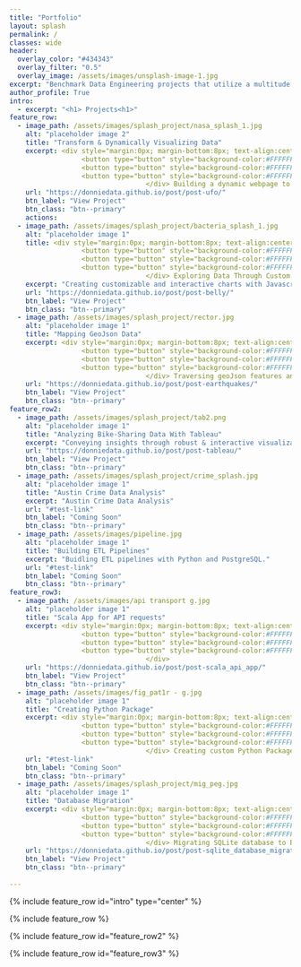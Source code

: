 ```yaml
---
title: "Portfolio"
layout: splash
permalink: /
classes: wide 
header:
  overlay_color: "#434343"
  overlay_filter: "0.5"
  overlay_image: /assets/images/unsplash-image-1.jpg
excerpt: "Benchmark Data Engineering projects that utilize a multitude of programing languages, tools, and concepts to transform and convey data."
author_profile: True
intro: 
  - excerpt: "<h1> Projects<h1>"
feature_row:
  - image_path: /assets/images/splash_project/nasa_splash_1.jpg
    alt: "placeholder image 2"
    title: "Transform & Dynamically Visualizing Data"
    excerpt: <div style="margin:0px; margin-bottom:8px; text-align:center;"> 
                  <button type="button" style="background-color:#FFFFFF; border-radius:3px; border:1px solid black">HTML</button>
                  <button type="button" style="background-color:#FFFFFF; border-radius:3px; border:1px solid black">javascript</button>
                  <button type="button" style="background-color:#FFFFFF; border-radius:3px; border:1px solid black">D3.js</button>
                                  </div> Building a dynamic webpage to display and filter data using JavaScript
    url: "https://donniedata.github.io/post/post-ufo/"
    btn_label: "View Project"
    btn_class: "btn--primary"  
    actions:
  - image_path: /assets/images/splash_project/bacteria_splash_1.jpg
    alt: "placeholder image 1"
    title: <div style="margin:0px; margin-bottom:8px; text-align:center;"> 
                  <button type="button" style="background-color:#FFFFFF; border-radius:3px; border:1px solid black">Javascript</button>
                  <button type="button" style="background-color:#FFFFFF; border-radius:3px; border:1px solid black">JSON</button>
                  <button type="button" style="background-color:#FFFFFF; border-radius:3px; border:1px solid black">CSS</button>
                                  </div> Exploring Data Through Custom Dashboards
    excerpt: "Creating customizable and interactive charts with Javascript to share insights."
    url: "https://donniedata.github.io/post/post-belly/"
    btn_label: "View Project"
    btn_class: "btn--primary"
  - image_path: /assets/images/splash_project/rector.jpg
    alt: "placeholder image 1"
    title: "Mapping GeoJson Data"
    excerpt: <div style="margin:0px; margin-bottom:8px; text-align:center;"> 
                  <button type="button" style="background-color:#FFFFFF; border-radius:3px; border:1px solid black">Javascript</button>
                  <button type="button" style="background-color:#FFFFFF; border-radius:3px; border:1px solid black">GEOjson</button>
                  <button type="button" style="background-color:#FFFFFF; border-radius:3px; border:1px solid black">HTML</button>
                                  </div> Traversing geoJson features and attributes
    url: "https://donniedata.github.io/post/post-earthquakes/"
    btn_label: "View Project"
    btn_class: "btn--primary" 
feature_row2:
  - image_path: /assets/images/splash_project/tab2.png
    alt: "placeholder image 1"
    title: "Analyzing Bike-Sharing Data With Tableau"
    excerpt: "Conveying insights through robust & interactive visualizations"
    url: "https://donniedata.github.io/post/post-tableau/"
    btn_label: "View Project"
    btn_class: "btn--primary"
  - image_path: /assets/images/splash_project/crime_splash.jpg
    alt: "placeholder image 1"
    title: "Austin Crime Data Analysis"
    excerpt: "Austin Crime Data Analysis"
    url: "#test-link"
    btn_label: "Coming Soon"
    btn_class: "btn--primary" 
  - image_path: /assets/images/pipeline.jpg
    alt: "placeholder image 1"
    title: "Building ETL Pipelines"
    excerpt: "Buidling ETL pipelines with Python and PostgreSQL."
    url: "#test-link"
    btn_label: "Coming Soon"
    btn_class: "btn--primary" 
feature_row3:
  - image_path: /assets/images/api transport g.jpg
    alt: "placeholder image 1"
    title: "Scala App for API requests" 
    excerpt: <div style="margin:0px; margin-bottom:8px; text-align:center;"> 
                  <button type="button" style="background-color:#FFFFFF; border-radius:3px; border:1px solid black">Scala</button>
                  <button type="button" style="background-color:#FFFFFF; border-radius:3px; border:1px solid black">Packaging</button>
                  <button type="button" style="background-color:#FFFFFF; border-radius:3px; border:1px solid black">Rest API</button>
                                  </div>
    url: "https://donniedata.github.io/post/post-scala_api_app/"
    btn_label: "View Project"
    btn_class: "btn--primary"
  - image_path: /assets/images/fig_pat1r - g.jpg
    alt: "placeholder image 1"
    title: "Creating Python Package"
    excerpt: <div style="margin:0px; margin-bottom:8px; text-align:center;"> 
                  <button type="button" style="background-color:#FFFFFF; border-radius:3px; border:1px solid black">Python</button>
                  <button type="button" style="background-color:#FFFFFF; border-radius:3px; border:1px solid black">OOP</button>
                  <button type="button" style="background-color:#FFFFFF; border-radius:3px; border:1px solid black">Packaging</button>
                                  </div> Creating custom Python Package for pipeline reporting
    url: "#test-link"
    btn_label: "Coming Soon"
    btn_class: "btn--primary"
  - image_path: /assets/images/splash_project/mig_peg.jpg
    alt: "placeholder image 1"
    title: "Database Migration"
    excerpt: <div style="margin:0px; margin-bottom:8px; text-align:center;"> 
                  <button type="button" style="background-color:#FFFFFF; border-radius:3px; border:1px solid black">SQLite</button>
                  <button type="button" style="background-color:#FFFFFF; border-radius:3px; border:1px solid black">Python</button>
                  <button type="button" style="background-color:#FFFFFF; border-radius:3px; border:1px solid black">PostgreSQL</button>
                                  </div> Migrating SQLite database to PostgreSQL for enhanced Data Management
    url: "https://donniedata.github.io/post/post-sqlite_database_migration/"
    btn_label: "View Project"
    btn_class: "btn--primary" 
  
---
```


{% include feature_row id="intro" type="center" %}

{% include feature_row %}

{% include feature_row id="feature_row2" %}
  
{% include feature_row id="feature_row3" %}

